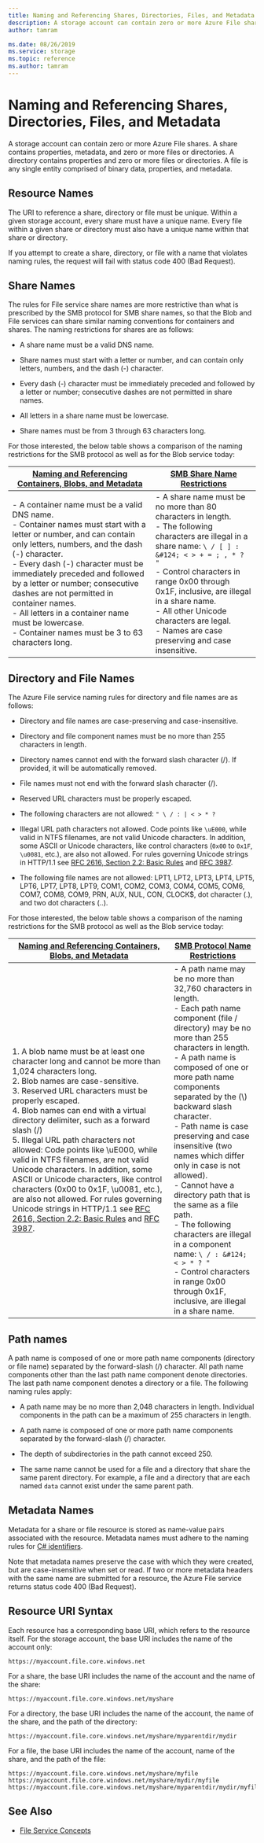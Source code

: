```yaml
---
title: Naming and Referencing Shares, Directories, Files, and Metadata - Azure Storage
description: A storage account can contain zero or more Azure File shares. A share contains properties, metadata, and zero or more files or directories. A directory contains properties and zero or more files or directories. A file is any single entity comprised of binary data, properties, and metadata.
author: tamram

ms.date: 08/26/2019
ms.service: storage
ms.topic: reference
ms.author: tamram
---
```


# Naming and Referencing Shares, Directories, Files, and Metadata

A storage account can contain zero or more Azure File shares. A share contains properties, metadata, and zero or more files or directories. A directory contains properties and zero or more files or directories. A file is any single entity comprised of binary data, properties, and metadata.  
  
## Resource Names  

The URI to reference a share, directory or file must be unique. Within a given storage account, every share must have a unique name. Every file within a given share or directory must also have a unique name within that share or directory.  
  
If you attempt to create a share, directory, or file with a name that violates naming rules, the request will fail with status code 400 (Bad Request).  
  
## Share Names  

The rules for File service share names are more restrictive than what is prescribed by the SMB protocol for SMB share names, so that the Blob and File services can share similar naming conventions for containers and shares. The naming restrictions for shares are as follows:  
  
- A share name must be a valid DNS name.  
  
- Share names must start with a letter or number, and can contain only letters, numbers, and the dash (-) character.  
  
- Every dash (-) character must be immediately preceded and followed by a letter or number; consecutive dashes are not permitted in share names.  
  
- All letters in a share name must be lowercase.  
  
- Share names must be from 3 through 63 characters long.  
  
For those interested, the below table shows a comparison of the naming restrictions for the SMB protocol as well as for the Blob service today:  
  
|[Naming and Referencing Containers, Blobs, and Metadata](Naming-and-Referencing-Containers--Blobs--and-Metadata.md)|[SMB Share Name Restrictions](http://msdn.microsoft.com/library/cc422525\(v=prot.13\))|  
|-------------------------------------------------------------------------------------------------------------------------|--------------------------------------------------------------------------------------------|  
|- A container name must be a valid DNS name.<br />- Container names must start with a letter or number, and can contain only letters, numbers, and the dash (-) character.<br />- Every dash (-) character must be immediately preceded and followed by a letter or number; consecutive dashes are not permitted in container names.<br />- All letters in a container name must be lowercase.<br />- Container names must be 3 to 63 characters long.|- A share name must be no more than 80 characters in length.<br />- The following characters are illegal in a share name: `\ / [ ] : &#124; < > + = ; , * ? "`<br />- Control characters in range 0x00 through 0x1F, inclusive, are illegal in a share name.<br />- All other Unicode characters are legal.<br />- Names are case preserving and case insensitive.|  
  
## Directory and File Names  

The Azure File service naming rules for directory and file names are as follows:  
  
- Directory and file names are case-preserving and case-insensitive.  
  
- Directory and file component names must be no more than 255 characters in length.  
  
- Directory names cannot end with the forward slash character (/). If provided, it will be automatically removed.  
  
- File names must not end with the forward slash character (/).  
  
- Reserved URL characters must be properly escaped.  
  
- The following characters are not allowed: `" \ / : | < > * ?`  
  
- Illegal URL path characters not allowed. Code points like `\uE000`, while valid in NTFS filenames, are not valid Unicode characters. In addition, some ASCII or Unicode characters, like control characters (`0x00` to `0x1F`, `\u0081`, etc.), are also not allowed. For rules governing Unicode strings in HTTP/1.1 see [RFC 2616, Section 2.2: Basic Rules](http://www.ietf.org/rfc/rfc2616.txt) and [RFC 3987](http://www.ietf.org/rfc/rfc3987.txt).  
  
- The following file names are not allowed: LPT1, LPT2, LPT3, LPT4, LPT5, LPT6, LPT7, LPT8, LPT9, COM1, COM2, COM3, COM4, COM5, COM6, COM7, COM8, COM9, PRN, AUX, NUL, CON, CLOCK$, dot character (.), and two dot characters (..).  
  
 For those interested, the below table shows a comparison of the naming restrictions for the SMB protocol as well as the Blob service today:  
  
|[Naming and Referencing Containers, Blobs, and Metadata](Naming-and-Referencing-Containers--Blobs--and-Metadata.md)|[SMB Protocol Name Restrictions](http://msdn.microsoft.com/library/cc422524\(v=prot.13\))|  
|-------------------------------------------------------------------------------------------------------------------------|-----------------------------------------------------------------------------------------------|  
|1.  A blob name must be at least one character long and cannot be more than 1,024 characters long.<br />2.  Blob names are case-sensitive.<br />3.  Reserved URL characters must be properly escaped.<br />4.  Blob names can end with a virtual directory delimiter, such as a forward slash (/)<br />5.  Illegal URL path characters not allowed: Code points like \uE000, while valid in NTFS filenames, are not valid Unicode characters. In addition, some ASCII or Unicode characters, like control characters (0x00 to 0x1F, \u0081, etc.), are also not allowed. For rules governing Unicode strings in HTTP/1.1 see [RFC 2616, Section 2.2: Basic Rules](http://www.ietf.org/rfc/rfc2616.txt) and [RFC 3987](http://www.ietf.org/rfc/rfc3987.txt).|- A path name may be no more than 32,760 characters in length.<br />- Each path name component (file / directory) may be no more than 255 characters in length.<br />- A path name is composed of one or more path name components separated by the (\\) backward slash character.<br />- Path name is case preserving and case insensitive (two names which differ only in case is not allowed).<br />- Cannot have a directory path that is the same as a file path.<br />- The following characters are illegal in a component name: `\ / : &#124; < > * ? "`<br />- Control characters in range 0x00 through 0x1F, inclusive, are illegal in a share name.|  
  
## Path names

A path name is composed of one or more path name components (directory or file name) separated by the forward-slash (/) character. All path name components other than the last path name component denote directories. The last path name component denotes a directory or a file. The following naming rules apply:  
  
- A path name may be no more than 2,048 characters in length. Individual components in the path can be a maximum of 255 characters in length. 
  
- A path name is composed of one or more path name components separated by the forward-slash (/) character.  
  
- The depth of subdirectories in the path cannot exceed 250.  
  
- The same name cannot be used for a file and a directory that share the same parent directory. For example, a file and a directory that are each named `data` cannot exist under the same parent path.  
  
## Metadata Names  

Metadata for a share or file resource is stored as name-value pairs associated with the resource. Metadata names must adhere to the naming rules for [C# identifiers](https://docs.microsoft.com/dotnet/csharp/language-reference).  
  
Note that metadata names preserve the case with which they were created, but are case-insensitive when set or read. If two or more metadata headers with the same name are submitted for a resource, the Azure File service returns status code 400 (Bad Request).  
  
## Resource URI Syntax  

Each resource has a corresponding base URI, which refers to the resource itself. For the storage account, the base URI includes the name of the account only:  
  
`https://myaccount.file.core.windows.net`  
  
 For a share, the base URI includes the name of the account and the name of the share:  
  
`https://myaccount.file.core.windows.net/myshare`
  
For a directory, the base URI includes the name of the account, the name of the share, and the path of the directory:  
  
`https://myaccount.file.core.windows.net/myshare/myparentdir/mydir`  
  
For a file, the base URI includes the name of the account, name of the share, and the path of the file:  
  
```
https://myaccount.file.core.windows.net/myshare/myfile  
https://myaccount.file.core.windows.net/myshare/mydir/myfile  
https://myaccount.file.core.windows.net/myshare/myparentdir/mydir/myfile  
```  
  
## See Also
  
- [File Service Concepts](File-Service-Concepts.md)
